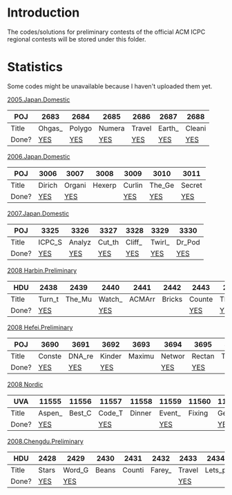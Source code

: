 # Introduction

The codes/solutions for preliminary contests of the official ACM ICPC regional contests will be stored under this folder.


# Statistics
Some codes might be unavailable because I haven't uploaded them yet.

[2005.Japan.Domestic](2005.Japan.Domestic/2005.Japan.Domestic.Solution_CN.md)


| POJ | 2683 | 2684 | 2685 | 2686 | 2687 | 2688 
|  ------- |  ------- |  ------- |  ------- |  ------- |  ------- |  ------- 
| Title | Ohgas_| Polygo| Numera| Travel| Earth_| Cleani
| Done? | [YES](2005.Japan.Domestic/poj2683.cpp) | [YES](2005.Japan.Domestic/poj2684.cpp) | [YES](2005.Japan.Domestic/poj2685.cpp) | [YES](2005.Japan.Domestic/poj2686.cpp) | [YES](2005.Japan.Domestic/poj2687.cpp) | [YES](2005.Japan.Domestic/poj2688.cpp) 





[2006.Japan.Domestic](2006.Japan.Domestic/2006.Japan.Domestic.Solution_CN.md)


| POJ | 3006 | 3007 | 3008 | 3009 | 3010 | 3011 
|  ------- |  ------- |  ------- |  ------- |  ------- |  ------- |  ------- 
| Title | Dirich| Organi| Hexerp| Curlin| The_Ge| Secret
| Done? | [YES](2006.Japan.Domestic/poj3006.cpp) | [YES](2006.Japan.Domestic/poj3007.cpp) | | [YES](2006.Japan.Domestic/poj3009.cpp) | [YES](2006.Japan.Domestic/poj3010.cpp) | [YES](2006.Japan.Domestic/poj3011.cpp) 





[2007.Japan.Domestic](2007.Japan.Domestic/2007.Japan.Domestic.Solution_CN.md)


| POJ | 3325 | 3326 | 3327 | 3328 | 3329 | 3330 
|  ------- |  ------- |  ------- |  ------- |  ------- |  ------- |  ------- 
| Title | ICPC_S| Analyz| Cut_th| Cliff_| Twirl_| Dr_Pod
| Done? | [YES](2007.Japan.Domestic/poj3325.cpp) | [YES](2007.Japan.Domestic/poj3326.cpp) | [YES](2007.Japan.Domestic/poj3327.cpp) | [YES](2007.Japan.Domestic/poj3328.cpp) | [YES](2007.Japan.Domestic/poj3329.cpp) | [YES](2007.Japan.Domestic/poj3330.cpp) 





[2008 Harbin.Preliminary](2008.Harbin.Preliminary/2008.Harbin.Preliminary.Solution_CN.md)


| HDU | 2438 | 2439 | 2440 | 2441 | 2442 | 2443 | 2444 | 2445 
|  ------- |  ------- |  ------- |  ------- |  ------- |  ------- |  ------- |  ------- |  ------- 
| Title | Turn_t| The_Mu| Watch_| ACMArr| Bricks| Counte| The_Ac| Little
| Done? | [YES](2008.Harbin.Preliminary/hdu2438.cpp) | | [YES](2008.Harbin.Preliminary/hdu2440.cpp) | | | [YES](2008.Harbin.Preliminary/hdu2443.cpp) | [YES](2008.Harbin.Preliminary/hdu2444.cpp) | 





[2008 Hefei.Preliminary](2008.Hefei.Preliminary/2008.Hefei.Preliminary.Solution_CN.md)


| POJ | 3690 | 3691 | 3692 | 3693 | 3694 | 3695 | 3696 | 3697 
|  ------- |  ------- |  ------- |  ------- |  ------- |  ------- |  ------- |  ------- |  ------- 
| Title | Conste| DNA_re| Kinder| Maximu| Networ| Rectan| The_Lu| USTC_c
| Done? | [YES](2008.Hefei.Preliminary/poj3690.cpp) | [YES](2008.Hefei.Preliminary/poj3691.cpp) | [YES](2008.Hefei.Preliminary/poj3692.cpp) | | [YES](2008.Hefei.Preliminary/poj3694.cpp) | [YES](2008.Hefei.Preliminary/poj3695.cpp) | | [YES](2008.Hefei.Preliminary/poj3697.cpp) 





[2008 Nordic](2008.Nordic/2008.Nordic.Solution_CN.md)


| UVA | 11555 | 11556 | 11557 | 11558 | 11559 | 11560 | 11561 | 11562 | 11563 | 11564 
|  ------- |  ------- |  ------- |  ------- |  ------- |  ------- |  ------- |  ------- |  ------- |  ------- |  ------- 
| Title | Aspen_| Best_C| Code_T| Dinner| Event_| Fixing| Gettin| Hard_E| Intros| Just_A
| Done? | [YES](2008.Nordic/uva11555.cpp) | | [YES](2008.Nordic/uva11557.cpp) | | [YES](2008.Nordic/uva11559.cpp) | | [YES](2008.Nordic/uva11561.cpp) | [YES](2008.Nordic/uva11562.cpp) | | 





[2008.Chengdu.Preliminary](2008.Chengdu.Preliminary/2008.Chengdu.Preliminary.Solution_CN.md)


| HDU | 2428 | 2429 | 2430 | 2431 | 2432 | 2433 | 2434 | 2435 | 2436 | 2437 
|  ------- |  ------- |  ------- |  ------- |  ------- |  ------- |  ------- |  ------- |  ------- |  ------- |  ------- 
| Title | Stars| Word_G| Beans| Counti| Farey_| Travel| Lets_p| There_| Collis| Jerboa
| Done? | [YES](2008.Chengdu.Preliminary/hdu2428.cpp) | [YES](2008.Chengdu.Preliminary/hdu2429.cpp) | | | | [YES](2008.Chengdu.Preliminary/hdu2433.cpp) | | | [YES](2008.Chengdu.Preliminary/hdu2436.cpp) | [YES](2008.Chengdu.Preliminary/hdu2437.cpp) 






